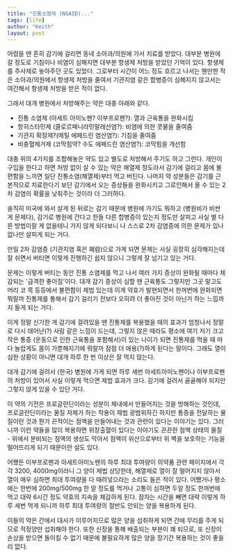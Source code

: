 ```yaml
---
title: "진통소염제 (NSAID)..."
tags: [life]
author: "Keith"
layout: post
---
```


어렸을 땐 흔히 감기에 걸리면 동네 소아과/의원에 가서 치료를 받았다. 대부분 병원에 갈 정도로 기침이나 비염이 심해지면 대부분 항생제 처방을 받았던 기억이 있다. 항생제를 주사제로 놓아주던 곳도 있었다. 그로부터 시간이 어느 정도 흐르고 나서는 웬만한 작은 소아과/의원에서 항생제 처방을 줄여서 기관지염 같은 합병증이 심해지지 않고서는 여간해서 항생제 처방을 받은 적이 없다.

그래서 대개 병원에서 처방해주는 약은 대충 아래와 같다. 
- 진통 소염제 (아세트 아미노펜? 이부프로펜?): 열과 근육통을 완화시킴
- 항히스타민제 (클로르페니라민말레산염?): 비염에 의한 콧물을 줄여줌
- 기관지 확장제?(메틸 에페드린 염산염?): 기침을 줄여줌
- 비충혈제거제 (코막힘약? 수도 에페드린 염산염?): 코막힘을 개선함

대충 위의 4가지를 조합해놓은 약도 있고 별도로 처방해서 주기도 하고 그런다. 개인이 구입을 한다고 하면 처방 없이 살 수 있는 약은 해열제 정도라서 감기에 걸리고 몸에 불편함을 느끼면 일단 진통소염(해열제)부터 먹고 버틴다. 나머지 약 성분들은 감기를 근본적으로 치료한다기 보단 감기에서 오는 증상들을 완화시키고 그로인해서 올 수 있는 2차 감염의 확률을 낮춰주는 것이라 더 그러하다. 

솔직히 미국에 와서 살게 된 뒤로는 감기 때문에 병원에 가기도 뭐하고 (병원비가 비싼 게 문제다), 감기로 병원에 간다고 한들 다른 합병증이 있는지 정도만 살피고 사실 별 다른 방법이랄 게 없을테니 가지 않게 되다보니 나 스스로 2차 감염증에 의한 문제가 있나 없나만 살피게 되는 거다.

만일 2차 감염증 (기관지염 혹은 폐렴)으로 가게 되면 문제는 사실 굉장히 심각해지는데 잘 쉬면서 버티면 이렇게 진행하긴 쉽지 않으니 그렇게 잘 넘기고 있는 거다. 

문제는 이렇게 버티는 동안 진통 소염제를 먹고 나서 여러 가지 증상이 완화될 때마다 체감되는 '급격한 좋아짐'이다. 대개 감기 증상이 심할 땐 근육통도 그렇지만 그곳 말고도 머리 코 목 등등에서 불편함이 제법 있는데 이게 약효가 발현되면서 한꺼번에 완화되면 뭐랄까 진통제를 통해서 감기 걸리기 전보다 오히려 더 좋아진 것이 아닌가 하는 느낌까지 들게 되는 거다. 

이게 정말 신기한 게 감기에 걸려있을 땐 진통제를 복용했을 때의 효과가 엄청나서 정말로 다시 태어난(?) 사람 같은 느낌이 드는데, 그렇지 않은 때라도 평소에 여기 저기 크고 작은 통증 (운동으로 인한 근육통을 포함해서)이 있는 나이가 되면 진통제를 먹을 때 마다 놀랍게도 몸이 가뿐해지기에 뭐랄까 점점 더 애용(?)하게 된다는 말이다. 그래도 열이 심한 상황이 아니면 대개 하루 한 번 이상은 잘 먹지 않는다. 

대개 감기에 걸려서 (한국) 병원에 가게 되면 하루 세번 아세트아미노펜이나 이부프로펜의 처방이 있어서 사실 이렇게 먹으면 제법 효과가 크다. 감기에 걸려서 골골해야 되지만 그렇지 않게 있을 수 있단 거다. 

이 약의 기전은 프로글란딘이라는 성분이 체내에서 만들어지는 것을 방해하는 것인데, 프로글란딘이라는 물질 자체가 하는 작용이 제법 광범위하긴 하지만 통증을 전달하는 물질이란 것과 뭔가 끈적이는 점액을 만들어내는 것과 관련이 있다는 이야기는 있다. 그러니까 이런 약들을 많이 복용하면 위장출혈이 있다는 이야기도 끈끈한 점액 상태의 물질 - 위에서 분비되는 점액의 생성도 막아서 점액이 위산으로부터 위 벽을 보호하는 기능을 떨어뜨리게 되기 때문이란 설도 있다. 

어쨌든 이부프로펜과 아세트아미노펜의 하루 최대 투여량이 의약품 관련 페이지에서 각각 3200, 4000mg이라니 그 양이 제법 상당한데, 해열제로 열이 잘 떨어지지 않아서 열이 매우 심하면 최대 투여량을 다 때려넣으라는 소리도 들은 적이 있다. 어쨌거나 평소에는 한번에 200mg/500mg 한 알 정도를 먹거나 고통이 심하면 두알 정도 한꺼번에 먹고 대략 6시간 정도 약효의 지속을 체감하게 된다. 잠자는 시간을 빼면 대략 이렇게 하루 세번 먹게 되니까 하루 최대 투여량의 절반도 안되는 양을 복용하게 된다. 

이들의 약은 간에서 대사가 이루어지므로 많은 양을 섭취하게 되면 간에 무리를 주게 되므로 적정양만 섭취해야 한다. 또한 신장을 통해 배출되는 부분이 꽤 되므로, 또 신장이 손상을 받으면 돌이킬 수 없기 때문에 불필요하게 많은 양을 장기간 복용하는 것이 좋을 리 없다. 